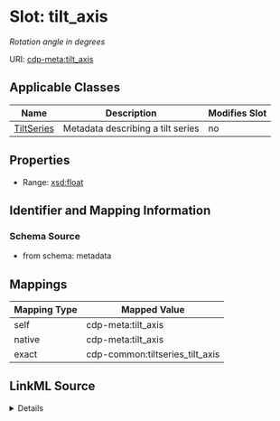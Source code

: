 

# Slot: tilt_axis


_Rotation angle in degrees_



URI: [cdp-meta:tilt_axis](metadatatilt_axis)



<!-- no inheritance hierarchy -->





## Applicable Classes

| Name | Description | Modifies Slot |
| --- | --- | --- |
| [TiltSeries](TiltSeries.md) | Metadata describing a tilt series |  no  |







## Properties

* Range: [xsd:float](http://www.w3.org/2001/XMLSchema#float)





## Identifier and Mapping Information







### Schema Source


* from schema: metadata




## Mappings

| Mapping Type | Mapped Value |
| ---  | ---  |
| self | cdp-meta:tilt_axis |
| native | cdp-meta:tilt_axis |
| exact | cdp-common:tiltseries_tilt_axis |




## LinkML Source

<details>
```yaml
name: tilt_axis
description: Rotation angle in degrees
from_schema: metadata
exact_mappings:
- cdp-common:tiltseries_tilt_axis
rank: 1000
alias: tilt_axis
owner: TiltSeries
domain_of:
- TiltSeries
range: float
inlined: true
inlined_as_list: true

```
</details>
